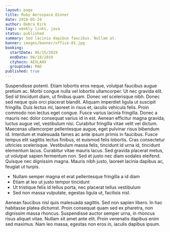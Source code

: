 ```yaml
---
layout: page
title: Ruby Aerospace Dinner
date: 2016-05-24
author: Debra Kirk
tags: weekly links, java
status: published
summary: Sed lacinia dapibus faucibus. Nullam at.
banner: images/banner/office-01.jpg
booking:
  startDate: 06/15/2019
  endDate: 06/18/2019
  ctyhocn: AEXLAHX
  groupCode: RAD
published: true
---
```

Suspendisse potenti. Etiam lobortis eros neque, volutpat faucibus augue pretium ac. Morbi congue nulla vel lobortis ullamcorper. Ut nec gravida elit. Sed id tincidunt diam, ut finibus quam. Donec vel scelerisque nibh. Donec sed neque quis orci placerat blandit. Aliquam imperdiet ligula ut suscipit fringilla. Duis lectus mi, laoreet in risus et, iaculis vehicula felis. Proin commodo non lectus eget congue. Fusce varius lacinia fringilla. Donec a mauris nec dolor consequat varius id in est.
Aenean efficitur magna gravida, luctus augue vel, vestibulum nisi. Curabitur fringilla vitae velit vel dictum. Maecenas ullamcorper pellentesque augue, eget pulvinar risus bibendum id. Interdum et malesuada fames ac ante ipsum primis in faucibus. Fusce tempus elit sagittis lectus finibus, et euismod felis lobortis. Cras consectetur ultricies scelerisque. Vestibulum massa felis, tincidunt id urna id, tincidunt elementum lacus. Curabitur vitae mauris lacus. Sed gravida placerat metus, ut volutpat sapien fermentum non. Sed et justo nec diam sodales eleifend. Quisque nec dignissim magna. Mauris nibh justo, laoreet lacinia dapibus ac, feugiat ut turpis.

* Nullam semper magna et erat pellentesque fringilla a id diam
* Etiam at leo ut justo tempor tincidunt
* Ut tristique felis id tellus porta, nec placerat tellus vestibulum
* Sed non massa vulputate, egestas ligula ut, facilisis nisl.

Aenean faucibus nisl quis malesuada sagittis. Sed non sapien libero. In hac habitasse platea dictumst. Proin consequat quam sed ex pharetra, non dignissim massa rhoncus. Suspendisse auctor semper urna, in rhoncus risus aliquet vitae. Nullam sit amet ante elit. Proin venenatis dapibus enim sed maximus. Nam leo massa, egestas non eros in, iaculis dapibus ipsum.

